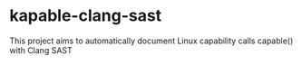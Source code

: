 # kapable-clang-sast
This project aims to automatically document Linux capability calls capable() with Clang SAST
